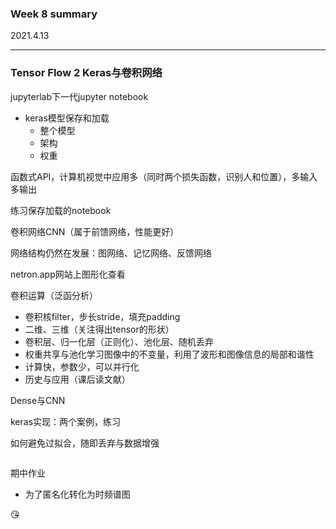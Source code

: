 ### Week 8 summary

2021.4.13

***

### Tensor Flow 2 Keras与卷积网络

jupyterlab下一代jupyter notebook

- keras模型保存和加载
  - 整个模型
  - 架构
  - 权重

函数式API，计算机视觉中应用多（同时两个损失函数，识别人和位置），多输入多输出

练习保存加载的notebook

卷积网络CNN（属于前馈网络，性能更好）

网络结构仍然在发展：图网络、记忆网络、反馈网络

netron.app网站上图形化查看

卷积运算（泛函分析）

- 卷积核filter，步长stride，填充padding
- 二维、三维（关注得出tensor的形状）
- 卷积层、归一化层（正则化）、池化层、随机丢弃
- 权重共享与池化学习图像中的不变量，利用了波形和图像信息的局部和谐性
- 计算快，参数少，可以并行化
- 历史与应用（课后读文献）

Dense与CNN

keras实现：两个案例，练习

如何避免过拟合，随即丢弃与数据增强

```python

```

期中作业

- 为了匿名化转化为时频谱图

:kissing_heart: